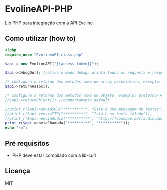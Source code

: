 # EvolineAPI-PHP
Lib PHP para integração com a API Evoline

## Como utilizar (how to)

```php
<?php 
require_once "EvolineAPI.class.php";

$api = new EvolineAPI("{{access-token}}");

$api->debugOn(); //ativa o modo debug, printa todos os requests e responses

/* configura o retorno dos metodos como um array associativo, exemplo: $retorno['msg'] */
$api->returnAssoc();

/* configura o retorno dos metodos como um objeto, exemplo: $retorno->msg */
//$api->returnObject(); //comportamento default

//print_r($api->enviaSMS("**********", "Esta é uma mensagem de testes"));
//print_r($api->enviaTTS("**********", "Isto é um texto falado"));
//print_r($api->enviaAudio("**********", "http://fooooooo.bar/audio.mp3"));
print_r($api->enviaChamada("**********", "**********"));
echo "\n";
```

## Pré requisitos

- PHP deve estar compilado com a lib-curl


## Licença

MIT
